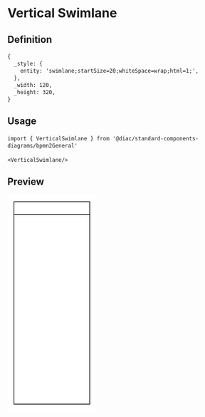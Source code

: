 # Vertical Swimlane

## Definition

```
{
  _style: { 
    entity: 'swimlane;startSize=20;whiteSpace=wrap;html=1;',
  },
  _width: 120,
  _height: 320,
}
```

## Usage

```
import { VerticalSwimlane } from '@diac/standard-components-diagrams/bpmn2General'

<VerticalSwimlane/>
```

## Preview

<img src="./vertical-swimlane.png" width="200"/>
